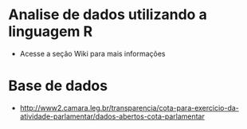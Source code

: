 # Analise de dados utilizando a linguagem R

* Acesse a seção Wiki para mais informações

# Base de dados

* http://www2.camara.leg.br/transparencia/cota-para-exercicio-da-atividade-parlamentar/dados-abertos-cota-parlamentar